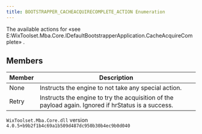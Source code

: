 ```yaml
---
title: BOOTSTRAPPER_CACHEACQUIRECOMPLETE_ACTION Enumeration
---
```

The available actions for «see E:WixToolset.Mba.Core.IDefaultBootstrapperApplication.CacheAcquireComplete» .
## Members
| Member | Description |
| ------ | ----------- |
| None | Instructs the engine to not take any special action. |
| Retry | Instructs the engine to try the acquisition of the payload again. Ignored if hrStatus is a success. |
`WixToolset.Mba.Core.dll` version `4.0.5+b9b2f1b4c69a1b509d487dc950b30b4ec9b0d040`
